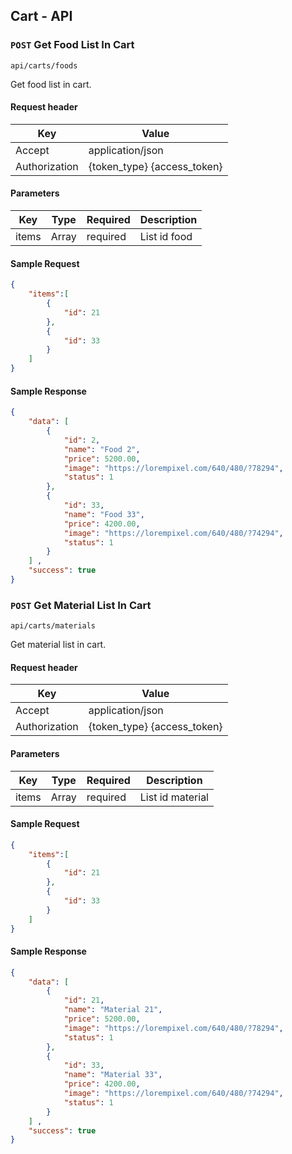 ## Cart - API

### `POST` Get Food List In Cart
```
api/carts/foods
```
Get food list in cart.
#### Request header
| Key | Value |
|---|---|
| Accept | application/json |
| Authorization | {token_type} {access_token} |
#### Parameters
| Key | Type | Required | Description |
|---|---|---|---|
| items | Array | required | List id food |
#### Sample Request
```json
{  
    "items":[  
        {  
            "id": 21
        },
        {  
            "id": 33
        }
    ]
}
```

#### Sample Response
```json
{
    "data": [
        {
            "id": 2,
            "name": "Food 2",
            "price": 5200.00,
            "image": "https://lorempixel.com/640/480/?78294",
            "status": 1			
        },
        {
            "id": 33,
            "name": "Food 33",
            "price": 4200.00,
            "image": "https://lorempixel.com/640/480/?74294",
            "status": 1			
        }
    ] ,
    "success": true
}

```

### `POST` Get Material List In Cart
```
api/carts/materials
```
Get material list in cart.
#### Request header
| Key | Value |
|---|---|
| Accept | application/json |
| Authorization | {token_type} {access_token} |
#### Parameters
| Key | Type | Required | Description |
|---|---|---|---|
| items | Array | required | List id material |
#### Sample Request
```json
{  
    "items":[  
        {  
            "id": 21
        },
        {  
            "id": 33
        }
    ]
}
```

#### Sample Response
```json
{
    "data": [
        {
            "id": 21,
            "name": "Material 21",
            "price": 5200.00,
            "image": "https://lorempixel.com/640/480/?78294",
            "status": 1			
        },
        {
            "id": 33,
            "name": "Material 33",
            "price": 4200.00,
            "image": "https://lorempixel.com/640/480/?74294",
            "status": 1			
        }
    ] ,
    "success": true
}

```
